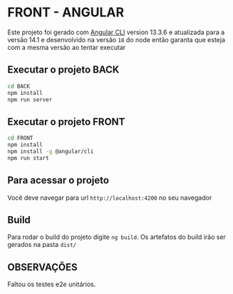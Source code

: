 # FRONT - ANGULAR

Este projeto foi gerado com [Angular CLI](https://github.com/angular/angular-cli)
version 13.3.6 e atualizada para a versão 14.1 e desenvolvido na versão `18` do node então garanta que esteja com a mesma versão ao tentar executar

## Executar o projeto BACK

```bash
cd BACK
npm install
npm run server
```

## Executar o projeto FRONT

```bash
cd FRONT
npm install
npm install -g @angular/cli
npm run start
```

## Para acessar o projeto

Você deve navegar para url `http://localhost:4200` no seu navegador

## Build

Para rodar o build do projeto digite `ng build`. Os artefatos do build irão ser gerados na pasta `dist/`

## OBSERVAÇÕES

Faltou os testes e2e unitários.
